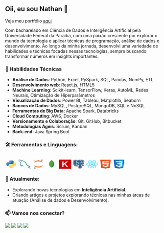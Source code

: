 ## Oii, eu sou Nathan 👋

Veja meu portfólio [aqui](https://nathancarlos22.github.io/portfolio/)

Com bacharelado em Ciência de Dados e Inteligência Artificial pela Universidade Federal da Paraíba, com uma paixão crescente por explorar o mundo da tecnologia e aplicar técnicas de programação, análise de dados e desenvolvimento. Ao longo da minha jornada, desenvolvi uma variedade de habilidades e técnicas focadas nessas tecnologias, sempre buscando transformar números em insights importantes.

### 🚀 Habilidades Técnicas

- **Análise de Dados**: Python, Excel, PySpark, SQL, Pandas, NumPy, ETL
- **Desenvolvimento web**: React.js, HTML5
- **Machine Learning**: Scikit-learn, TensorFlow, Keras, AutoML, Redes Neurais, Otimização de Hiperparâmetros
- **Visualização de Dados**: Power BI, Tableau, Matplotlib, Seaborn
- **Bancos de Dados**: MySQL, PostgreSQL, MongoDB, SQL e NoSQL
- **Ferramentas de Big Data**: Apache Spark, Databricks
- **Cloud Computing**: AWS, Docker
- **Versionamento e Colaboração**: Git, GitHub, Bitbucket
- **Metodologias Ágeis**: Scrum, Kanban
- **Back-end**: Java Spring Boot

### 🛠️ Ferramentas e Linguagens:
<div style="display: inline_block"><br>
  <img align="center" alt="Python" height="30" width="40" src="https://raw.githubusercontent.com/devicons/devicon/master/icons/python/python-original.svg">
  <img align="center" alt="MySQL" height="30" width="40" src="https://github.com/devicons/devicon/blob/master/icons/mysql/mysql-original.svg">
  <img align="center" alt="Jupyter" height="30" width="40" src="https://github.com/devicons/devicon/blob/master/icons/jupyter/jupyter-original.svg">
  <img align="center" alt="MongoDB" height="30" width="40" src="https://github.com/devicons/devicon/blob/master/icons/mongodb/mongodb-original.svg">
  <img align="center" alt="Keras" height="30" width="40" src="https://github.com/devicons/devicon/blob/master/icons/keras/keras-original.svg">
  <img align="center" alt="PostgreSQL" height="30" width="40" src="https://github.com/devicons/devicon/blob/master/icons/postgresql/postgresql-original.svg">
  <img align="center" alt="React.js" height="30" width="40" src="https://raw.githubusercontent.com/devicons/devicon/master/icons/react/react-original.svg">
  <img align="center" alt="HTML" height="30" width="40" src="https://raw.githubusercontent.com/devicons/devicon/master/icons/html5/html5-original.svg">
  <img align="center" alt="CSS" height="30" width="40" src="https://raw.githubusercontent.com/devicons/devicon/master/icons/css3/css3-original.svg">
</div>



### 🌱 Atualmente:

- Explorando novas tecnologias em **Inteligência Artificial**.
- Criando artigos e projetos explorando técnicas nas minhas áreas de atuação (Análise de dados e Desenvolvimento).

### 📫 Vamos nos conectar?

<div>
  <a href="https://instagram.com/n4_th" target="_blank"><img src="https://img.shields.io/badge/-Instagram-%23E4405F?style=for-the-badge&logo=instagram&logoColor=white" target="_blank"></a>
  <a href="mailto:nathan.carlos2@hotmail.com"><img src="https://img.shields.io/badge/-Gmail-%23333?style=for-the-badge&logo=gmail&logoColor=white" target="_blank"></a>
  <a href="https://www.linkedin.com/in/nathan-carlos/" target="_blank"><img src="https://img.shields.io/badge/-LinkedIn-%230077B5?style=for-the-badge&logo=linkedin&logoColor=white" target="_blank"></a>
  <a href="https://nathancarlos22.github.io/portfolio/" target="_blank"><img src="https://img.shields.io/badge/-Portfólio-%23000000?style=for-the-badge&logo=linktree&logoColor=white" target="_blank"></a>

</div>
